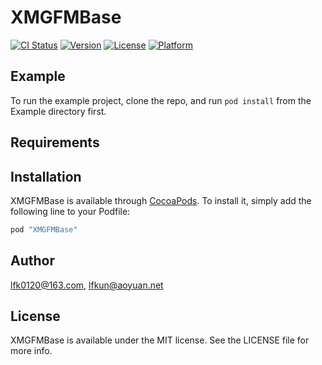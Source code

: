 # XMGFMBase

[![CI Status](http://img.shields.io/travis/lfk0120@163.com/XMGFMBase.svg?style=flat)](https://travis-ci.org/lfk0120@163.com/XMGFMBase)
[![Version](https://img.shields.io/cocoapods/v/XMGFMBase.svg?style=flat)](http://cocoapods.org/pods/XMGFMBase)
[![License](https://img.shields.io/cocoapods/l/XMGFMBase.svg?style=flat)](http://cocoapods.org/pods/XMGFMBase)
[![Platform](https://img.shields.io/cocoapods/p/XMGFMBase.svg?style=flat)](http://cocoapods.org/pods/XMGFMBase)

## Example

To run the example project, clone the repo, and run `pod install` from the Example directory first.

## Requirements

## Installation

XMGFMBase is available through [CocoaPods](http://cocoapods.org). To install
it, simply add the following line to your Podfile:

```ruby
pod "XMGFMBase"
```

## Author

lfk0120@163.com, lfkun@aoyuan.net

## License

XMGFMBase is available under the MIT license. See the LICENSE file for more info.
